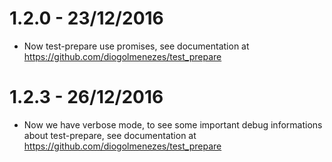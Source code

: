 1.2.0 - 23/12/2016
==================

- Now test-prepare use promises, see documentation at https://github.com/diogolmenezes/test_prepare

1.2.3 - 26/12/2016
==================

- Now we have verbose mode, to see some important debug informations about test-prepare, see documentation at https://github.com/diogolmenezes/test_prepare
